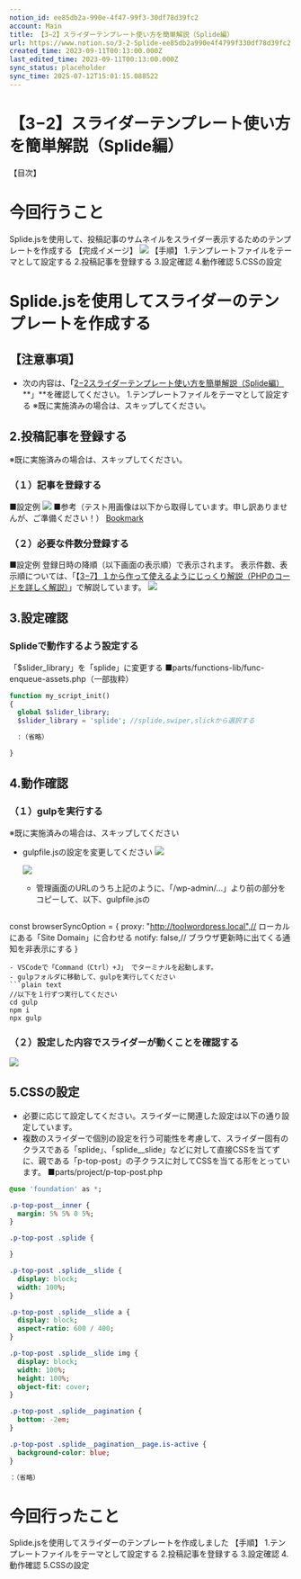 ```yaml
---
notion_id: ee85db2a-990e-4f47-99f3-30df78d39fc2
account: Main
title: 【3−2】スライダーテンプレート使い方を簡単解説（Splide編）
url: https://www.notion.so/3-2-Splide-ee85db2a990e4f4799f330df78d39fc2
created_time: 2023-09-11T00:13:00.000Z
last_edited_time: 2023-09-11T00:13:00.000Z
sync_status: placeholder
sync_time: 2025-07-12T15:01:15.088522
---
```

# 【3−2】スライダーテンプレート使い方を簡単解説（Splide編）

【目次】
  
# 今回行うこと
Splide.jsを使用して、投稿記事のサムネイルをスライダー表示するためのテンプレートを作成する
【完成イメージ】
![](https://prod-files-secure.s3.us-west-2.amazonaws.com/736adce6-a3a4-4a64-9f74-d9aa055c96d2/01ad3b9c-24e4-44f2-88b4-6400cf9870d5/Untitled.png?X-Amz-Algorithm=AWS4-HMAC-SHA256&X-Amz-Content-Sha256=UNSIGNED-PAYLOAD&X-Amz-Credential=ASIAZI2LB4665M4V7LSI%2F20250719%2Fus-west-2%2Fs3%2Faws4_request&X-Amz-Date=20250719T044538Z&X-Amz-Expires=3600&X-Amz-Security-Token=IQoJb3JpZ2luX2VjEIT%2F%2F%2F%2F%2F%2F%2F%2F%2F%2FwEaCXVzLXdlc3QtMiJIMEYCIQDCZXxKIty97FZfCEubOp2SWxffxyzp1e8q%2F%2FLQ9o8nfgIhAPE%2F4YW9J5d%2BDa7zUeVIj9zxleK4pSxETuVCex38NF%2B%2FKogECJ3%2F%2F%2F%2F%2F%2F%2F%2F%2F%2FwEQABoMNjM3NDIzMTgzODA1IgyZ9TAWsVVrWr4OnOgq3APxf2%2FPYU60Lijtr4sf5dHoskhZJTmUi8%2FTPXmHRcS6kvC1gmRRdNLNNxndTXnRvoZo4ZxPM3fOW9muwGkAooWt4lSMVa3gkvDsg%2FsZR67z%2Fy2Cm5nYR3PuvfdI%2BF21iwcxamn17AAq44%2B6FJRqbV2c9kUJA0%2BZit0GOH1ApKDZpe3oxcFBAK6sPtaxkUD%2FqrXOU14VfsmR744Vtxo1BVNzZ0yMbx62Nqobcs6ZQLcUps9E3K7gEPOJKi9WFkKOHpjwfHAb4mQA5wS4bisaOisopnWzNWrQHOiqPJJAJQPhT5WFWCDdPuw0SbXly%2FQey8VpSdclOql9tb8hMLYPJA1wRssSheXdurHXjQJe%2BTKhvf6PH6ezpR03NK05cTvUzlidqH5u34mPf6cwlBVikqUuVQQ361R4WEHojYQDBOUYWYVcPN41OR5d3mtQL1EwcfMlqR6scYqg9pmg5XxEmSoyxt1zSdFAAYl10y1%2BPzkbO0C0rnaYNoRDAqYYq2MAUz5C78hC0sURMaoJ%2FPioyqucA2E75ErOYktiZ6M8HVbyFjCHdh%2F26f4bvRnG3DnbAJ56Ey2364FPdpAyRg0u6yy0LZYt0o5AWrIawlPsOP4EN9onSKwlxMBSXZuErDCkquzDBjqkAegHTB13SgSROQFhOl1%2BzS3U2vKqpGv14axT9Xjr0Jvp9dNS%2FNAUzimyjE0Zzyrh%2BmHpIHLgzrbf9IM%2F4Sz7ZAh34qg0Hr%2F0ZD51wlJi%2F3qlUJ%2BP3AnIhGVup3wYxCVuekxb58tQG3OTyRjBtWiBdtoq4Q4pMpU2apIWYXL8srh95j%2BIhIiwg1QlBNwz%2BIRRACbR5GYQvMQ%2BIY6M%2FXUi8oAX3mJm&X-Amz-Signature=6d093c4b08c6ffbabe1b6d62c13de998f59eca13874129de9e946b9cd7b681f7&X-Amz-SignedHeaders=host&x-amz-checksum-mode=ENABLED&x-id=GetObject)
【手順】
1.テンプレートファイルをテーマとして設定する
2.投稿記事を登録する
3.設定確認
4.動作確認
5.CSSの設定
# Splide.jsを使用してスライダーのテンプレートを作成する
## 【注意事項】
- 次の内容は、**「**[2−2スライダーテンプレート使い方を簡単解説（Splide編）](/1cc5b47acebc4f8eb8ece6ca2b5395a4)**」**を確認してください。
  1.テンプレートファイルをテーマとして設定する
  ※既に実施済みの場合は、スキップしてください。
  
## 2.投稿記事を登録する
※既に実施済みの場合は、スキップしてください。
### （１）記事を登録する
■設定例
![](https://prod-files-secure.s3.us-west-2.amazonaws.com/736adce6-a3a4-4a64-9f74-d9aa055c96d2/b4deb9a2-5c52-43fc-9236-2be6fc2409ca/Untitled.png?X-Amz-Algorithm=AWS4-HMAC-SHA256&X-Amz-Content-Sha256=UNSIGNED-PAYLOAD&X-Amz-Credential=ASIAZI2LB4665M4V7LSI%2F20250719%2Fus-west-2%2Fs3%2Faws4_request&X-Amz-Date=20250719T044538Z&X-Amz-Expires=3600&X-Amz-Security-Token=IQoJb3JpZ2luX2VjEIT%2F%2F%2F%2F%2F%2F%2F%2F%2F%2FwEaCXVzLXdlc3QtMiJIMEYCIQDCZXxKIty97FZfCEubOp2SWxffxyzp1e8q%2F%2FLQ9o8nfgIhAPE%2F4YW9J5d%2BDa7zUeVIj9zxleK4pSxETuVCex38NF%2B%2FKogECJ3%2F%2F%2F%2F%2F%2F%2F%2F%2F%2FwEQABoMNjM3NDIzMTgzODA1IgyZ9TAWsVVrWr4OnOgq3APxf2%2FPYU60Lijtr4sf5dHoskhZJTmUi8%2FTPXmHRcS6kvC1gmRRdNLNNxndTXnRvoZo4ZxPM3fOW9muwGkAooWt4lSMVa3gkvDsg%2FsZR67z%2Fy2Cm5nYR3PuvfdI%2BF21iwcxamn17AAq44%2B6FJRqbV2c9kUJA0%2BZit0GOH1ApKDZpe3oxcFBAK6sPtaxkUD%2FqrXOU14VfsmR744Vtxo1BVNzZ0yMbx62Nqobcs6ZQLcUps9E3K7gEPOJKi9WFkKOHpjwfHAb4mQA5wS4bisaOisopnWzNWrQHOiqPJJAJQPhT5WFWCDdPuw0SbXly%2FQey8VpSdclOql9tb8hMLYPJA1wRssSheXdurHXjQJe%2BTKhvf6PH6ezpR03NK05cTvUzlidqH5u34mPf6cwlBVikqUuVQQ361R4WEHojYQDBOUYWYVcPN41OR5d3mtQL1EwcfMlqR6scYqg9pmg5XxEmSoyxt1zSdFAAYl10y1%2BPzkbO0C0rnaYNoRDAqYYq2MAUz5C78hC0sURMaoJ%2FPioyqucA2E75ErOYktiZ6M8HVbyFjCHdh%2F26f4bvRnG3DnbAJ56Ey2364FPdpAyRg0u6yy0LZYt0o5AWrIawlPsOP4EN9onSKwlxMBSXZuErDCkquzDBjqkAegHTB13SgSROQFhOl1%2BzS3U2vKqpGv14axT9Xjr0Jvp9dNS%2FNAUzimyjE0Zzyrh%2BmHpIHLgzrbf9IM%2F4Sz7ZAh34qg0Hr%2F0ZD51wlJi%2F3qlUJ%2BP3AnIhGVup3wYxCVuekxb58tQG3OTyRjBtWiBdtoq4Q4pMpU2apIWYXL8srh95j%2BIhIiwg1QlBNwz%2BIRRACbR5GYQvMQ%2BIY6M%2FXUi8oAX3mJm&X-Amz-Signature=2d41a198a8d5b7c40d0ac67110b738c82e154eb775472d3e423800ec89fbff7f&X-Amz-SignedHeaders=host&x-amz-checksum-mode=ENABLED&x-id=GetObject)
■参考（テスト用画像は以下から取得しています。申し訳ありませんが、ご準備ください！）
[Bookmark](https://pixabay.com/ja/)
### （２）必要な件数分登録する
■設定例
登録日時の降順（以下画面の表示順）で表示されます。
表示件数、表示順については、「【[3−7】１から作って使えるようにじっくり解説（PHPのコードを詳しく解説）](/b5d8fcc13fd947a7984b34b64638ae62)」で解説しています。
![](https://prod-files-secure.s3.us-west-2.amazonaws.com/736adce6-a3a4-4a64-9f74-d9aa055c96d2/ea6a2623-90f2-4f6e-9144-e77b4e9a6b9a/Untitled.png?X-Amz-Algorithm=AWS4-HMAC-SHA256&X-Amz-Content-Sha256=UNSIGNED-PAYLOAD&X-Amz-Credential=ASIAZI2LB4665M4V7LSI%2F20250719%2Fus-west-2%2Fs3%2Faws4_request&X-Amz-Date=20250719T044538Z&X-Amz-Expires=3600&X-Amz-Security-Token=IQoJb3JpZ2luX2VjEIT%2F%2F%2F%2F%2F%2F%2F%2F%2F%2FwEaCXVzLXdlc3QtMiJIMEYCIQDCZXxKIty97FZfCEubOp2SWxffxyzp1e8q%2F%2FLQ9o8nfgIhAPE%2F4YW9J5d%2BDa7zUeVIj9zxleK4pSxETuVCex38NF%2B%2FKogECJ3%2F%2F%2F%2F%2F%2F%2F%2F%2F%2FwEQABoMNjM3NDIzMTgzODA1IgyZ9TAWsVVrWr4OnOgq3APxf2%2FPYU60Lijtr4sf5dHoskhZJTmUi8%2FTPXmHRcS6kvC1gmRRdNLNNxndTXnRvoZo4ZxPM3fOW9muwGkAooWt4lSMVa3gkvDsg%2FsZR67z%2Fy2Cm5nYR3PuvfdI%2BF21iwcxamn17AAq44%2B6FJRqbV2c9kUJA0%2BZit0GOH1ApKDZpe3oxcFBAK6sPtaxkUD%2FqrXOU14VfsmR744Vtxo1BVNzZ0yMbx62Nqobcs6ZQLcUps9E3K7gEPOJKi9WFkKOHpjwfHAb4mQA5wS4bisaOisopnWzNWrQHOiqPJJAJQPhT5WFWCDdPuw0SbXly%2FQey8VpSdclOql9tb8hMLYPJA1wRssSheXdurHXjQJe%2BTKhvf6PH6ezpR03NK05cTvUzlidqH5u34mPf6cwlBVikqUuVQQ361R4WEHojYQDBOUYWYVcPN41OR5d3mtQL1EwcfMlqR6scYqg9pmg5XxEmSoyxt1zSdFAAYl10y1%2BPzkbO0C0rnaYNoRDAqYYq2MAUz5C78hC0sURMaoJ%2FPioyqucA2E75ErOYktiZ6M8HVbyFjCHdh%2F26f4bvRnG3DnbAJ56Ey2364FPdpAyRg0u6yy0LZYt0o5AWrIawlPsOP4EN9onSKwlxMBSXZuErDCkquzDBjqkAegHTB13SgSROQFhOl1%2BzS3U2vKqpGv14axT9Xjr0Jvp9dNS%2FNAUzimyjE0Zzyrh%2BmHpIHLgzrbf9IM%2F4Sz7ZAh34qg0Hr%2F0ZD51wlJi%2F3qlUJ%2BP3AnIhGVup3wYxCVuekxb58tQG3OTyRjBtWiBdtoq4Q4pMpU2apIWYXL8srh95j%2BIhIiwg1QlBNwz%2BIRRACbR5GYQvMQ%2BIY6M%2FXUi8oAX3mJm&X-Amz-Signature=ccd4a1bb6af298fa0806f27310ef53a703f56d6bc03dc25f9d12779ae238f4c2&X-Amz-SignedHeaders=host&x-amz-checksum-mode=ENABLED&x-id=GetObject)
## 3.設定確認
### Splideで動作するよう設定する
「$slider_library」を「splide」に変更する
■parts/functions-lib/func-enqueue-assets.php（一部抜粋）
```php
function my_script_init()
{
  global $slider_library;
  $slider_library = 'splide'; //splide,swiper,slickから選択する

  :（省略）

}
```
## 4.動作確認
### （１）gulpを実行する
※既に実施済みの場合は、スキップしてください
- gulpfile.jsの設定を変更してください
  ![](https://prod-files-secure.s3.us-west-2.amazonaws.com/736adce6-a3a4-4a64-9f74-d9aa055c96d2/361d857a-b048-4684-ae53-0eaab8de8f48/Untitled.png?X-Amz-Algorithm=AWS4-HMAC-SHA256&X-Amz-Content-Sha256=UNSIGNED-PAYLOAD&X-Amz-Credential=ASIAZI2LB466TL35JQQV%2F20250719%2Fus-west-2%2Fs3%2Faws4_request&X-Amz-Date=20250719T044539Z&X-Amz-Expires=3600&X-Amz-Security-Token=IQoJb3JpZ2luX2VjEIT%2F%2F%2F%2F%2F%2F%2F%2F%2F%2FwEaCXVzLXdlc3QtMiJIMEYCIQDoRKxXsZDBpJberG6EtKa3NUjeeOX0v%2BIqcJp885v9BgIhAI7Hx645FsMmwY99SRHgPMUe3k8TLNpW2ItgI2c9faEGKogECJ3%2F%2F%2F%2F%2F%2F%2F%2F%2F%2FwEQABoMNjM3NDIzMTgzODA1IgwuRJienZ7PLLulSEEq3ANBN%2FWBuK%2BAiIF%2B6uN5pMrSL6PL5xhoptwxepr8I2hmRTEnc9hjBijdgcyb%2B6D%2B%2BhSlv2OFjriY8TbSVCo0I8Tg0uCuXT32rSegFD4BCoCulr3wyQIt6cXDI1dr7cjbiaUOsM6SjvI5A4DcSgOAvdYHxGuLMyA1kvN3btRlBINecUICZgOBbrs%2BwLsDsyAwV4%2Bns1Am4GmS31%2FvVlYwLrWEohBdUF2Lb0P4xwf6iLJUCdiVHorfhJRYokIZEZ3wf9GUWKehNpWYjhbX8uHhQM%2FzSwXjE4Hv6FWpTjjnZcIfnvGBRDg6Ws7tJxMVbMkVGGYGELRILlVQL6LpJvflq7kvmd%2BL6ln%2BHKn3xPcPss7O0mA%2BqmtwUS9pgOcr8c1ZYwkq4KJWQW7cAOgsNxEcN34B1R8kZx0KtuM9rKwJ%2BmyY3ZSVRV3K7WlIZD4gIpXfpjN5UOjxhM3ZL1IBCKhdlUuyAugqZODCZuct9K%2BSy7H%2BXf%2BmoHXegWY53pMtlxBNDoUb7XS%2FUz5kjG46qaGCd6MM39xki%2ByQnOtEd4HQYouS3FJv4aEk0MSdoIfD4LAOcrQ69bvPoYe%2FcAmIyiZxJPdb2aVyfZyWLfKcAXm9bD0LjioBK5NN2CWJCe2A9jDpquzDBjqkARL0SV%2FZ%2BIrTTx5WDvX%2BKkULtyP7gi%2FnK5nSd4LuVyRkqgidUob5WXHkgAFDkcX6eX7v1CyCkmL%2BNQ58R9beZBmuIP21KvZVbbDKJFnpgW8VnMf%2BahbA7ofi%2BOgfWg%2Bk1MyJ5cRh%2FjLqt3OMQOPZUHac1j7ey%2B1ONb4oKEvIT1IwnwVwRunwedd8%2FnW%2FmxJyX3okqmhB%2F40tNztpHT9zFQJ5RUX7&X-Amz-Signature=2f2b2f3c7154337fc5b8e9bdc987fc84a3e7908deb5234486161dd988cf8c3c9&X-Amz-SignedHeaders=host&x-amz-checksum-mode=ENABLED&x-id=GetObject)
  
  ![](https://prod-files-secure.s3.us-west-2.amazonaws.com/736adce6-a3a4-4a64-9f74-d9aa055c96d2/e6e5a21a-2bbf-4b67-bf17-c09e645e54ad/Untitled.png?X-Amz-Algorithm=AWS4-HMAC-SHA256&X-Amz-Content-Sha256=UNSIGNED-PAYLOAD&X-Amz-Credential=ASIAZI2LB466TL35JQQV%2F20250719%2Fus-west-2%2Fs3%2Faws4_request&X-Amz-Date=20250719T044539Z&X-Amz-Expires=3600&X-Amz-Security-Token=IQoJb3JpZ2luX2VjEIT%2F%2F%2F%2F%2F%2F%2F%2F%2F%2FwEaCXVzLXdlc3QtMiJIMEYCIQDoRKxXsZDBpJberG6EtKa3NUjeeOX0v%2BIqcJp885v9BgIhAI7Hx645FsMmwY99SRHgPMUe3k8TLNpW2ItgI2c9faEGKogECJ3%2F%2F%2F%2F%2F%2F%2F%2F%2F%2FwEQABoMNjM3NDIzMTgzODA1IgwuRJienZ7PLLulSEEq3ANBN%2FWBuK%2BAiIF%2B6uN5pMrSL6PL5xhoptwxepr8I2hmRTEnc9hjBijdgcyb%2B6D%2B%2BhSlv2OFjriY8TbSVCo0I8Tg0uCuXT32rSegFD4BCoCulr3wyQIt6cXDI1dr7cjbiaUOsM6SjvI5A4DcSgOAvdYHxGuLMyA1kvN3btRlBINecUICZgOBbrs%2BwLsDsyAwV4%2Bns1Am4GmS31%2FvVlYwLrWEohBdUF2Lb0P4xwf6iLJUCdiVHorfhJRYokIZEZ3wf9GUWKehNpWYjhbX8uHhQM%2FzSwXjE4Hv6FWpTjjnZcIfnvGBRDg6Ws7tJxMVbMkVGGYGELRILlVQL6LpJvflq7kvmd%2BL6ln%2BHKn3xPcPss7O0mA%2BqmtwUS9pgOcr8c1ZYwkq4KJWQW7cAOgsNxEcN34B1R8kZx0KtuM9rKwJ%2BmyY3ZSVRV3K7WlIZD4gIpXfpjN5UOjxhM3ZL1IBCKhdlUuyAugqZODCZuct9K%2BSy7H%2BXf%2BmoHXegWY53pMtlxBNDoUb7XS%2FUz5kjG46qaGCd6MM39xki%2ByQnOtEd4HQYouS3FJv4aEk0MSdoIfD4LAOcrQ69bvPoYe%2FcAmIyiZxJPdb2aVyfZyWLfKcAXm9bD0LjioBK5NN2CWJCe2A9jDpquzDBjqkARL0SV%2FZ%2BIrTTx5WDvX%2BKkULtyP7gi%2FnK5nSd4LuVyRkqgidUob5WXHkgAFDkcX6eX7v1CyCkmL%2BNQ58R9beZBmuIP21KvZVbbDKJFnpgW8VnMf%2BahbA7ofi%2BOgfWg%2Bk1MyJ5cRh%2FjLqt3OMQOPZUHac1j7ey%2B1ONb4oKEvIT1IwnwVwRunwedd8%2FnW%2FmxJyX3okqmhB%2F40tNztpHT9zFQJ5RUX7&X-Amz-Signature=1bc7490f8a4f2d41f37df4e995e7d52abf1b5de2b620e56cbd5be182dd6c3f17&X-Amz-SignedHeaders=host&x-amz-checksum-mode=ENABLED&x-id=GetObject)
  - 管理画面のURLのうち上記のように、「/wp-admin/…」より前の部分をコピーして、以下、gulpfile.jsの
  ```php
const browserSyncOption = {
  proxy: "http://toolwordpress.local",// ローカルにある「Site Domain」に合わせる
  notify: false,// ブラウザ更新時に出てくる通知を非表示にする
}
  ```
- VSCodeで「Command（Ctrl）+J」 でターミナルを起動します。
- gulpフォルダに移動して、gulpを実行してください
```plain text
//以下を１行ずつ実行してください
cd gulp
npm i
npx gulp
```
### （２）設定した内容でスライダーが動くことを確認する
![](https://prod-files-secure.s3.us-west-2.amazonaws.com/736adce6-a3a4-4a64-9f74-d9aa055c96d2/a98b1a3f-3e17-4920-a45f-8a64bb13e377/Untitled.png?X-Amz-Algorithm=AWS4-HMAC-SHA256&X-Amz-Content-Sha256=UNSIGNED-PAYLOAD&X-Amz-Credential=ASIAZI2LB4665M4V7LSI%2F20250719%2Fus-west-2%2Fs3%2Faws4_request&X-Amz-Date=20250719T044538Z&X-Amz-Expires=3600&X-Amz-Security-Token=IQoJb3JpZ2luX2VjEIT%2F%2F%2F%2F%2F%2F%2F%2F%2F%2FwEaCXVzLXdlc3QtMiJIMEYCIQDCZXxKIty97FZfCEubOp2SWxffxyzp1e8q%2F%2FLQ9o8nfgIhAPE%2F4YW9J5d%2BDa7zUeVIj9zxleK4pSxETuVCex38NF%2B%2FKogECJ3%2F%2F%2F%2F%2F%2F%2F%2F%2F%2FwEQABoMNjM3NDIzMTgzODA1IgyZ9TAWsVVrWr4OnOgq3APxf2%2FPYU60Lijtr4sf5dHoskhZJTmUi8%2FTPXmHRcS6kvC1gmRRdNLNNxndTXnRvoZo4ZxPM3fOW9muwGkAooWt4lSMVa3gkvDsg%2FsZR67z%2Fy2Cm5nYR3PuvfdI%2BF21iwcxamn17AAq44%2B6FJRqbV2c9kUJA0%2BZit0GOH1ApKDZpe3oxcFBAK6sPtaxkUD%2FqrXOU14VfsmR744Vtxo1BVNzZ0yMbx62Nqobcs6ZQLcUps9E3K7gEPOJKi9WFkKOHpjwfHAb4mQA5wS4bisaOisopnWzNWrQHOiqPJJAJQPhT5WFWCDdPuw0SbXly%2FQey8VpSdclOql9tb8hMLYPJA1wRssSheXdurHXjQJe%2BTKhvf6PH6ezpR03NK05cTvUzlidqH5u34mPf6cwlBVikqUuVQQ361R4WEHojYQDBOUYWYVcPN41OR5d3mtQL1EwcfMlqR6scYqg9pmg5XxEmSoyxt1zSdFAAYl10y1%2BPzkbO0C0rnaYNoRDAqYYq2MAUz5C78hC0sURMaoJ%2FPioyqucA2E75ErOYktiZ6M8HVbyFjCHdh%2F26f4bvRnG3DnbAJ56Ey2364FPdpAyRg0u6yy0LZYt0o5AWrIawlPsOP4EN9onSKwlxMBSXZuErDCkquzDBjqkAegHTB13SgSROQFhOl1%2BzS3U2vKqpGv14axT9Xjr0Jvp9dNS%2FNAUzimyjE0Zzyrh%2BmHpIHLgzrbf9IM%2F4Sz7ZAh34qg0Hr%2F0ZD51wlJi%2F3qlUJ%2BP3AnIhGVup3wYxCVuekxb58tQG3OTyRjBtWiBdtoq4Q4pMpU2apIWYXL8srh95j%2BIhIiwg1QlBNwz%2BIRRACbR5GYQvMQ%2BIY6M%2FXUi8oAX3mJm&X-Amz-Signature=68863a97beb32d041b4dd7f4ec5b319a84dddb61d57ae9048071aeb948da79fa&X-Amz-SignedHeaders=host&x-amz-checksum-mode=ENABLED&x-id=GetObject)
## 5.CSSの設定
- 必要に応じて設定してください。スライダーに関連した設定は以下の通り設定しています。
- 複数のスライダーで個別の設定を行う可能性を考慮して、スライダー固有のクラスである「splide」、「splide__slide」などに対して直接CSSを当てずに、親である「p-top-post」の子クラスに対してCSSを当てる形をとっています。
■parts/project/p-top-post.php
```sass
@use 'foundation' as *;

.p-top-post__inner {
  margin: 5% 5% 0 5%;
}

.p-top-post .splide {

}

.p-top-post .splide__slide {
  display: block;
  width: 100%;
}

.p-top-post .splide__slide a {
  display: block;
  aspect-ratio: 600 / 400;
}

.p-top-post .splide__slide img {
  display: block;
  width: 100%;
  height: 100%;
  object-fit: cover;
}

.p-top-post .splide__pagination {
  bottom: -2em;
}

.p-top-post .splide__pagination__page.is-active {
  background-color: blue;
}

：（省略）
```
# 今回行ったこと
Splide.jsを使用してスライダーのテンプレートを作成しました
【手順】
1.テンプレートファイルをテーマとして設定する
2.投稿記事を登録する
3.設定確認
4.動作確認
5.CSSの設定